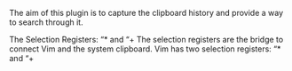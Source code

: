 The aim of this plugin is to capture the clipboard history and provide a way to search through it.

The Selection Registers: “\* and “+
The selection registers are the bridge to connect Vim and the system clipboard. Vim has two selection registers: “\* and “+
